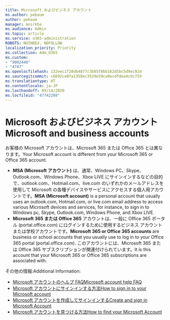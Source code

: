 ```yaml
---
title: Microsoft およびビジネス アカウント
ms.author: pebaum
author: pebaum
manager: mnirkhe
ms.audience: Admin
ms.topic: article
ms.service: o365-administration
ROBOTS: NOINDEX, NOFOLLOW
localization_priority: Priority
ms.collection: Adm_O365
ms.custom:
- "9002448"
- "4747"
ms.openlocfilehash: 132eec1f28db4877c3b85f8bb162d5bc5d9ec92d
ms.sourcegitcommit: c6692ce0fa1358ec3529e59ca0ecdfdea4cdc759
ms.translationtype: HT
ms.contentlocale: ja-JP
ms.lasthandoff: 09/14/2020
ms.locfileid: "47742208"
---
```

# <a name="microsoft-and-business-accounts"></a><span data-ttu-id="0fec4-102">Microsoft およびビジネス アカウント</span><span class="sxs-lookup"><span data-stu-id="0fec4-102">Microsoft and business accounts</span></span>

<span data-ttu-id="0fec4-103">お客様の Microsoft アカウントは、Microsoft 365 または Office 365 とは異なります。</span><span class="sxs-lookup"><span data-stu-id="0fec4-103">Your Microsoft account is different from your Microsoft 365 or Office 365 account.</span></span>

- <span data-ttu-id="0fec4-104">**MSA (Microsoft アカウント)** は、通常、Windows PC、Skype、Outlook.com、Windows Phone、Xbox LIVE にサインインするなどの目的で、outlook.com、Hotmail.com、live.com のいずれかのメールアドレスを使用して Microsoft の各種デバイスやサービスにアクセスする個人用アカウントです。</span><span class="sxs-lookup"><span data-stu-id="0fec4-104">**MSA (Microsoft account)** is a personal account that usually uses an outlook.com, Hotmail.com, or live.com email address to access various Microsoft devices and services, for instance, to sign in to Windows pc, Skype, Outlook.com, Windows Phone, and Xbox LIVE.</span></span>
- <span data-ttu-id="0fec4-105">**Microsoft 365 または Office 365** アカウントは、一般に Office 365 ポータル (portal.office.com) にログインするために使用するビジネス アカウントまたは学校アカウントです。</span><span class="sxs-lookup"><span data-stu-id="0fec4-105">**Microsoft 365 or Office 365 accounts** are business or school accounts that you usually use to log in to your Office 365 portal (portal.office.com).</span></span> <span data-ttu-id="0fec4-106">このアカウントには、Microsoft 365 または Office 365 サブスクリプションが関連付けられています。</span><span class="sxs-lookup"><span data-stu-id="0fec4-106">It is this account that your Microsoft 365 or Office 365 subscriptions are associated with.</span></span>

<span data-ttu-id="0fec4-107">その他の情報:</span><span class="sxs-lookup"><span data-stu-id="0fec4-107">Additional Information:</span></span>

- [<span data-ttu-id="0fec4-108">Microsoft アカウントのヘルプ FAQ</span><span class="sxs-lookup"><span data-stu-id="0fec4-108">Microsoft account help FAQ</span></span>](https://support.microsoft.com/hub/4294457/microsoft-account-help) 
- [<span data-ttu-id="0fec4-109">Microsoft アカウントにサインインする方法</span><span class="sxs-lookup"><span data-stu-id="0fec4-109">How to sign in to your Microsoft account</span></span>](https://support.microsoft.com/help/4028195/microsoft-account-how-to-sign-in)
- [<span data-ttu-id="0fec4-110">Microsoft アカウントを作成してサインインする</span><span class="sxs-lookup"><span data-stu-id="0fec4-110">Create and sign in Microsoft Account</span></span>](https://account.microsoft.com/account)
- [<span data-ttu-id="0fec4-111">Microsoft アカウントを見つける方法</span><span class="sxs-lookup"><span data-stu-id="0fec4-111">How to find your Microsoft Account</span></span>](https://support.microsoft.com/help/13811/microsoft-account-how-to-find)
